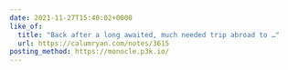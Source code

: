```yaml
---
date: 2021-11-27T15:40:02+0000
like_of:
  title: "Back after a long awaited, much needed trip abroad to …"
  url: https://calumryan.com/notes/3615
posting_method: https://monocle.p3k.io/
---
```

